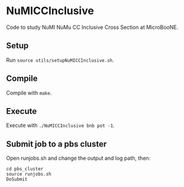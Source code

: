 # NuMICCInclusive

Code to study NuMI NuMu CC Inclusive Cross Section at MicroBooNE.

## Setup

Run `source utils/setupNuMICCInclusive.sh`.

## Compile

Compile with `make`.

## Execute

Execute with `./NuMICCInclusive bnb pot -1`.

## Submit job to a pbs cluster
Open runjobs.sh and change the output and log path, then:
```
cd pbs_cluster
source runjobs.sh
DoSubmit
```
